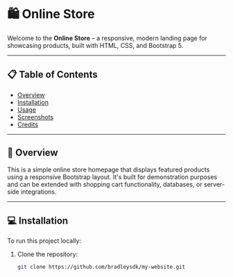 # 🛍️ Online Store

Welcome to the **Online Store** – a responsive, modern landing page for showcasing products, built with HTML, CSS, and Bootstrap 5.

---

## 📋 Table of Contents

- [Overview](#overview)
- [Installation](#installation)
- [Usage](#usage)
- [Screenshots](#screenshots)
- [Credits](#credits)

---

## 📌 Overview

This is a simple online store homepage that displays featured products using a responsive Bootstrap layout. It's built for demonstration purposes and can be extended with shopping cart functionality, databases, or server-side integrations.

---

## 💻 Installation

To run this project locally:

1. Clone the repository:

   ```bash
   git clone https://github.com/bradleysdk/my-website.git
